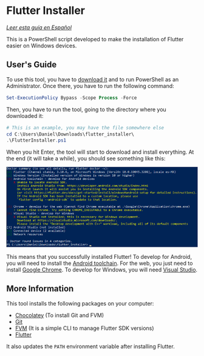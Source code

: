 # Flutter Installer

[*Leer esta guía en Español*](README.es_ES.md)

This is a PowerShell script developed to make the installation of Flutter easier
on Windows devices.

## User's Guide

To use this tool, you have to [download it](FlutterInstaller.ps1) and to run
PowerShell as an Administrator. Once there, you have to run the following
command:

```powershell
Set-ExecutionPolicy Bypass -Scope Process -Force
```

Then, you have to run the tool, going to the directory where you downloaded it:

```powershell
# This is an example, you may have the file somewhere else
cd C:\Users\Daniel\Downloads\flutter_installer\
.\FlutterInstaller.ps1
```

When you hit Enter, the tool will start to download and install everything. At
the end (it will take a while), you should see something like this:

![Final part of the output.](flutter_doctor.png)

This means that you successfully installed Flutter! To develop for Android, you
will need to install the [Android toolchain](https://docs.flutter.dev/get-started/install/windows#android-setup).
For the web, you just need to install [Google Chrome](https://www.google.com/intl/es-419/chrome/).
To develop for Windows, you will need [Visual Studio](https://docs.flutter.dev/get-started/install/windows#windows-setup).

## More Information

This tool installs the following packages on your computer:
* [Chocolatey](https://chocolatey.org/) (To install Git and FVM)
* [Git](https://git-scm.com/)
* [FVM](https://fvm.app/) (It is a simple CLI to manage Flutter SDK versions)
* [Flutter](https://flutter.dev/)

It also updates the `PATH` environment variable after installing Flutter.